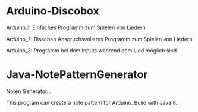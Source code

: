 # Arduino-Discobox

Arduino_1:
  Einfaches Programm zum Spielen von Liedern

Arduino_2:
  Bisschen Anspruchsvolleres Programm zum Spielen von Liedern
  
Arduino_3:
  Programm bei dem Inputs während dem Lied möglich sind



# Java-NotePatternGenerator

Noten Generator...

This program can create a note pattern for Arduino. Build with Java 8.


